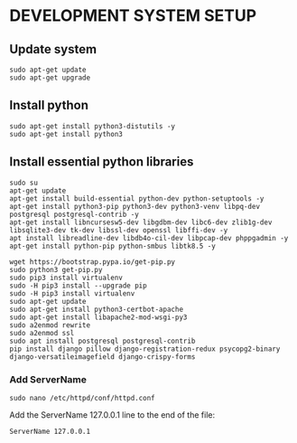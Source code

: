 # DEVELOPMENT SYSTEM SETUP

## Update system
```
sudo apt-get update
sudo apt-get upgrade
```
## Install python
```
sudo apt-get install python3-distutils -y
sudo apt-get install python3
```
## Install essential python libraries
```
sudo su
apt-get update
apt-get install build-essential python-dev python-setuptools -y
apt-get install python3-pip python3-dev python3-venv libpq-dev postgresql postgresql-contrib -y
apt-get install libncursesw5-dev libgdbm-dev libc6-dev zlib1g-dev libsqlite3-dev tk-dev libssl-dev openssl libffi-dev -y
apt install libreadline-dev libdb4o-cil-dev libpcap-dev phppgadmin -y
apt-get install python-pip python-smbus libtk8.5 -y

wget https://bootstrap.pypa.io/get-pip.py
sudo python3 get-pip.py
sudo pip3 install virtualenv
sudo -H pip3 install --upgrade pip
sudo -H pip3 install virtualenv
sudo apt-get update
sudo apt-get install python3-certbot-apache
sudo apt-get install libapache2-mod-wsgi-py3
sudo a2enmod rewrite
sudo a2enmod ssl
sudo apt install postgresql postgresql-contrib
pip install django pillow django-registration-redux psycopg2-binary django-versatileimagefield django-crispy-forms
```
### Add ServerName
```
sudo nano /etc/httpd/conf/httpd.conf
```
Add the ServerName 127.0.0.1 line to the end of the file:
```
ServerName 127.0.0.1
```
